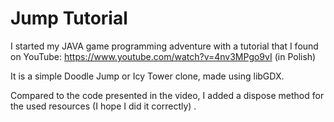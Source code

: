 # Jump Tutorial

I started my JAVA game programming adventure with a tutorial that I found on
YouTube: https://www.youtube.com/watch?v=4nv3MPgo9vI (in Polish)

It is a simple Doodle Jump or Icy Tower clone, made using libGDX.

Compared to the code presented in the video, I added a dispose method for the used resources (I hope I did it correctly)
.